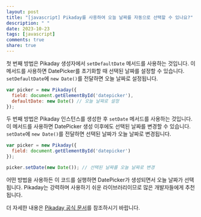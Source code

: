 ```yaml
---
layout: post
title: "[javascript] Pikaday를 사용하여 오늘 날짜를 자동으로 선택할 수 있나요?"
description: " "
date: 2023-10-23
tags: [javascript]
comments: true
share: true
---
```


첫 번째 방법은 Pikaday 생성자에서 `setDefaultDate` 메서드를 사용하는 것입니다. 이 메서드를 사용하면 DatePicker를 초기화할 때 선택된 날짜를 설정할 수 있습니다. `setDefaultDate`에 `new Date()`를 전달하면 오늘 날짜로 설정됩니다.

```javascript
var picker = new Pikaday({
  field: document.getElementById('datepicker'),
  defaultDate: new Date() // 오늘 날짜로 설정
});
```

두 번째 방법은 Pikaday 인스턴스를 생성한 후 `setDate` 메서드를 사용하는 것입니다. 이 메서드를 사용하면 DatePicker 생성 이후에도 선택된 날짜를 변경할 수 있습니다. `setDate`에 `new Date()`를 전달하면 선택된 날짜가 오늘 날짜로 변경됩니다.

```javascript
var picker = new Pikaday({
  field: document.getElementById('datepicker')
});

picker.setDate(new Date()); // 선택된 날짜를 오늘 날짜로 변경
```

어떤 방법을 사용하든 이 코드를 실행하면 DatePicker가 생성되면서 오늘 날짜가 선택됩니다. Pikaday는 강력하며 사용하기 쉬운 라이브러리이므로 많은 개발자들에게 추천됩니다.

더 자세한 내용은 [Pikaday 공식 문서](https://github.com/Pikaday/Pikaday)를 참조하시기 바랍니다.